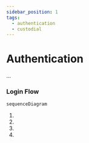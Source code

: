 ```yaml
---
sidebar_position: 1
tags:
  - authentication
  - custodial
---
```


# Authentication

...

### Login Flow

```mermaid
sequenceDiagram
```

1. 
2. 
3. 
4. 